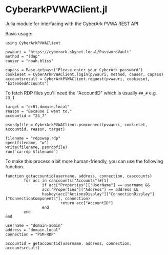 # CyberarkPVWAClient.jl
Julia module for interfacing with the CyberArk PVWA REST API

Basic usage:  
```
using CyberArkPVWAClient

pvwauri = "https://cyberark.skynet.local/PasswordVault"
method = "ldap"
causer = "noah.bliss"

capass = Base.getpass("Please enter your CyberArk password")
cookieset = CyberArkPVWAClient.login(pvwauri, method, causer, capass)
accountsresult = CyberArkPVWAClient.request(pvwauri, cookieset, "ExtendedAccounts")
```

To fetch RDP files you'll need the "AccountID" which is usually `##_#` e.g. `23_1`

```
target = "dc01.domain.local"
reason = "Because I want to."
accountid = "23_7"

psmrdpfile = CyberArkPVWAClient.psmconnect(pvwauri, cookieset, accountid, reason, target)

filename = "rdpswap.rdp"
open(filename, "w")
write(filename, psmrdpfile)
run(`ca-rdp $filename`)
```

To make this process a bit more human-friendly, you can use the following function.
```
function getaccountid(username, address, connection, caaccounts)
        for acc in caaccounts["Accounts"]#[1]
                if acc["Properties"]["UserName"] == username &&
                acc["Properties"]["Address"] == address &&
                haskey(acc["ActionsDisplay"]["ConnectionDisplay"]["ConnectionComponents"], connection)
                        return acc["AccountID"]
                end
        end
end

username = "domain-admin"
address = "domain.local"
connection = "PSM-RDP"

accountid = getaccountid(username, address, connection, accountsresult)

```
